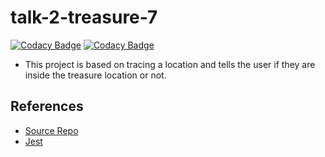 # talk-2-treasure-7

[![Codacy Badge](https://api.codacy.com/project/badge/Grade/de06a133bc814b7b871a3fd637d8811a)](https://app.codacy.com/gh/Rajeshwari-Rudra/talk-2-treasure-7?utm_source=github.com&utm_medium=referral&utm_content=Rajeshwari-Rudra/talk-2-treasure-7&utm_campaign=Badge_Grade)
[![Codacy Badge](https://api.codacy.com/project/badge/Grade/de06a133bc814b7b871a3fd637d8811a)](https://app.codacy.com/gh/Rajeshwari-Rudra/talk-2-treasure-7?utm_source=github.com&utm_medium=referral&utm_content=Rajeshwari-Rudra/talk-2-treasure-7&utm_campaign=Badge_Grade)

 - This project is based on tracing a location and tells the user if they are inside the treasure location or not.

## References
- [Source Repo](https://github.com/Saikrishna1545/talk2-group1)
- [Jest](https://jestjs.io/docs/en/getting-started)
